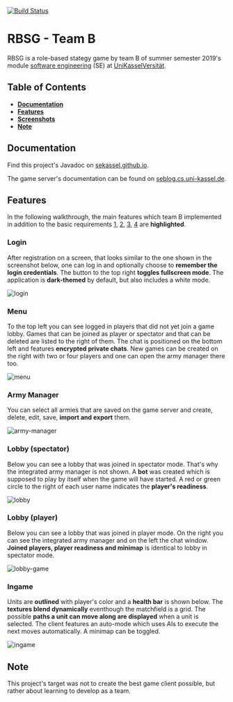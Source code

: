 [![Build Status](https://travis-ci.com/sekassel/SE1SS19TeamB.svg?token=iv8L4W51ZozK2puhSbJk&branch=master)](https://travis-ci.com/sekassel/SE1SS19TeamB)

# RBSG - Team B

RBSG is a role-based stategy game by team B of summer semester 2019's module [software engineering](https://seblog.cs.uni-kassel.de/) (SE) at [UniKasselVersität](https://www.uni-kassel.de/uni/).


## Table of Contents

- **[Documentation](#documentation)**
- **[Features](#features)**
- **[Screenshots](#screenshots)**
- **[Note](#note)**


## Documentation

Find this project's Javadoc on [sekassel.github.io](https://sekassel.github.io/SE1SS19TeamB/).

The game server's documentation can be found on [seblog.cs.uni-kassel.de](https://seblog.cs.uni-kassel.de/wp-content/uploads/2019/07/ServerdokuR4.pdf).


## Features

In the following walkthrough, the main features which team B implemented in addition to the basic requirements [1](https://seblog.cs.uni-kassel.de/wp-content/uploads/2019/04/SE1AnforderungenRelease1RBSG.pdf), [2](https://seblog.cs.uni-kassel.de/wp-content/uploads/2019/05/SE1AnforderungenRelease2RBSG.pdf), [3](https://seblog.cs.uni-kassel.de/wp-content/uploads/2019/06/SE1AnforderungenRelease3RBSG.pdf), [4](https://seblog.cs.uni-kassel.de/wp-content/uploads/2019/07/SE1AnforderungenRelease4RBSG.pdf) are **highlighted**.


### Login

After registration on a screen, that looks similar to the one shown in the screenshot below, one can log in and optionally choose to **remember the login credentials**. The button to the top right **toggles fullscreen mode**. The application is **dark-themed** by default, but also includes a white mode.

![login](./documentation/screenshots/login.png "login")


### Menu

To the top left you can see logged in players that did not yet join a game lobby. Games that can be joined as player or spectator and that can be deleted are listed to the right of them.
The chat is positioned on the bottom left and features **encrypted private chats**. New games can be created on the right with two or four players and one can open the army manager there too.

![menu](./documentation/screenshots/menu.png "menu")


### Army Manager

You can select all armies that are saved on the game server and create, delete, edit, save, **import and export** them.

![army-manager](./documentation/screenshots/army-manager.png "army-manager")


### Lobby (spectator)

Below you can see a lobby that was joined in spectator mode. That's why the integrated army manager is not shown. A **bot** was created which is supposed to play by itself when the game will have started. A red or green circle to the right of each user name indicates the **player's readiness**.

![lobby](./documentation/screenshots/lobby_spectator.png "lobby")


### Lobby (player)

Below you can see a lobby that was joined in player mode. On the right you can see the integrated army manager and on the left the chat window. **Joined players, player readiness and minimap** is identical to lobby in spectator mode.

![lobby-game](./documentation/screenshots/lobby.png "lobby-game")


### Ingame

Units are **outlined** with player's color and a **health bar** is shown below. The **textures blend dynamically** eventhough the matchfield is a grid. The possible **paths a unit can move along are displayed** when a unit is selected. The client features an auto-mode which uses AIs to execute the next moves automatically. A minimap can be toggled.

![ingame](./documentation/screenshots/ingame.png "ingame")


## Note

This project's target was not to create the best game client possible, but rather about learning to develop as a team.
